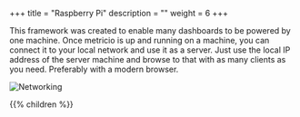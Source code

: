 +++
title = "Raspberry Pi"
description = ""
weight = 6
+++

This framework was created to enable many dashboards to be powered by one machine. Once metricio is up and running on a machine, you can connect it to your local network and use it as a server. Just use the local IP address of the server machine and browse to that with as many clients as you need. Preferably with a modern browser.

![Networking](https://res.cloudinary.com/metricio/image/upload/v1508772174/clients_imigcy.png)

{{% children  %}}
